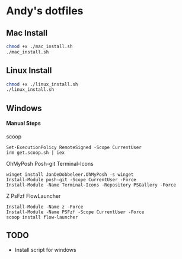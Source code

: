 # Andy's dotfiles

## Mac Install
```sh
chmod +x ./mac_install.sh
./mac_install.sh
```

## Linux Install
```sh
chmod +x ./linux_install.sh
./linux_install.sh
```

## Windows
#### Manual Steps
scoop
```pwsh
Set-ExecutionPolicy RemoteSigned -Scope CurrentUser
irm get.scoop.sh | iex
```

OhMyPosh Posh-git Terminal-Icons
```pwsh
winget install JanDeDobbeleer.OhMyPosh -s winget
Install-Module posh-git -Scope CurrentUser -Force
Install-Module -Name Terminal-Icons -Repository PSGallery -Force
```

Z PsFzf FlowLauncher
```pwsh
Install-Module -Name z -Force
Install-Module -Name PSFzf -Scope CurrentUser -Force
scoop install flow-launcher
```

## TODO
- Install script for windows
